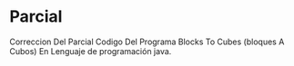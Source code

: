 # Parcial
Correccion Del Parcial 
Codigo Del Programa Blocks To Cubes (bloques A Cubos) En Lenguaje de programación java.
